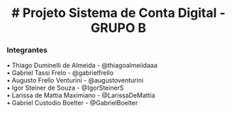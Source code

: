 <h1 align="center"># Projeto Sistema de Conta Digital - GRUPO B</h1>

### Integrantes
• Thiago Duminelli de Almeida - @thiagoalmeiidaaa <br>
• Gabriel Tassi Frelo - @gabrielfrello <br>
• Augusto Frello Venturini - @augustoventurini <br>
• Igor Steiner de Souza - @IgorSteinerS <br>
• Larissa de Mattia Maximiano - @LarissaDeMattia <br>
• Gabriel Custodio Boelter - @GabrielBoelter 
